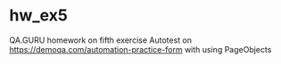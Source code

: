 # hw_ex5
QA.GURU homework on fifth exercise 
Autotest on https://demoqa.com/automation-practice-form with using PageObjects
